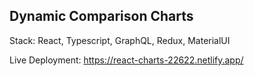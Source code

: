 ## Dynamic Comparison Charts

Stack: React, Typescript, GraphQL, Redux, MaterialUI

Live Deployment: https://react-charts-22622.netlify.app/
